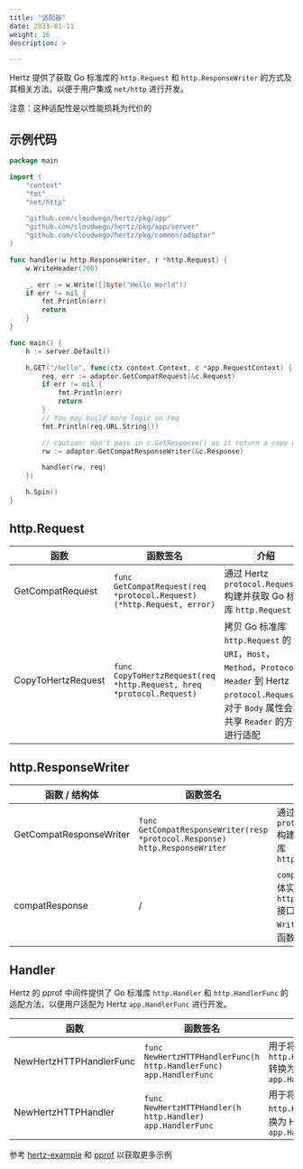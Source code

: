 ```yaml
---
title: "适配器"
date: 2023-01-11
weight: 16
description: >

---
```


Hertz 提供了获取 Go 标准库的 `http.Request` 和 `http.ResponseWriter` 的方式及其相关方法，以便于用户集成 `net/http` 进行开发。

注意：这种适配性是以性能损耗为代价的

## 示例代码

```go
package main

import (
	"context"
	"fmt"
	"net/http"

	"github.com/cloudwego/hertz/pkg/app"
	"github.com/cloudwego/hertz/pkg/app/server"
	"github.com/cloudwego/hertz/pkg/common/adaptor"
)

func handler(w http.ResponseWriter, r *http.Request) {
	w.WriteHeader(200)

	_, err := w.Write([]byte("Hello World"))
	if err != nil {
		fmt.Println(err)
		return
	}
}

func main() {
	h := server.Default()

	h.GET("/hello", func(ctx context.Context, c *app.RequestContext) {
		req, err := adaptor.GetCompatRequest(&c.Request)
		if err != nil {
			fmt.Println(err)
			return
		}
		// You may build more logic on req
		fmt.Println(req.URL.String())

		// caution: don't pass in c.GetResponse() as it return a copy of response
		rw := adaptor.GetCompatResponseWriter(&c.Response)

		handler(rw, req)
	})

	h.Spin()
}
```

## http.Request

| 函数                 | 函数签名                                                                  | 介绍                                                                                                                                |
|--------------------|-----------------------------------------------------------------------|-----------------------------------------------------------------------------------------------------------------------------------|
| GetCompatRequest   | `func GetCompatRequest(req *protocol.Request) (*http.Request, error)` | 通过 Hertz `protocol.Request` 构建并获取 Go 标准库 `http.Request`                                                                           |
| CopyToHertzRequest | `func CopyToHertzRequest(req *http.Request, hreq *protocol.Request)`  | 拷贝 Go 标准库 `http.Request` 的 `URI`，`Host`，`Method`，`Protocol`，`Header` 到 Hertz `protocol.Request`，对于 `Body` 属性会以共享 `Reader` 的方式进行适配 |

## http.ResponseWriter

| 函数 / 结构体                | 函数签名                                                                        | 介绍                                                                                        |
|-------------------------|-----------------------------------------------------------------------------|-------------------------------------------------------------------------------------------|
| GetCompatResponseWriter | `func GetCompatResponseWriter(resp *protocol.Response) http.ResponseWriter` | 通过 Hertz `protocol.Response` 构建并获取 Go 标准库 `http.ResponseWriter`                           |
| compatResponse          | /                                                                           | `compatResponse` 结构体实现了 `http.ResponseWriter` 接口并对 `Header`，`Write`，`WriteHeader` 函数进行了适配 |

## Handler

Hertz 的 pprof 中间件提供了 Go 标准库 `http.Handler` 和 `http.HandlerFunc` 的适配方法，以便用户适配为 Hertz `app.HandlerFunc` 进行开发。

| 函数                      | 函数签名                                                               | 介绍                                                        |
|-------------------------|--------------------------------------------------------------------|-----------------------------------------------------------|
| NewHertzHTTPHandlerFunc | `func NewHertzHTTPHandlerFunc(h http.HandlerFunc) app.HandlerFunc` | 用于将 Go 标准库 `http.HandlerFunc` 转换为 Hertz `app.HandlerFunc` |
| NewHertzHTTPHandler     | `func NewHertzHTTPHandler(h http.Handler) app.HandlerFunc`         | 用于将 Go 标准库 `http.Handler` 转换为 Hertz `app.HandlerFunc`     |

参考 [hertz-example](https://github.com/cloudwego/hertz-examples/tree/main/adaptor) 和 [pprof](https://github.com/hertz-contrib/pprof/tree/main/adaptor) 以获取更多示例
